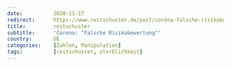 ```yaml
---
date:          2020-11-17
redirect:      https://www.reitschuster.de/post/corona-falsche-risikobewertung/
title:         reitschuster
subtitle:      'Corona: "Falsche Risikobewertung"'
country:       DE
categories:    [Zahlen, Manipulation]
tags:          [reitschuster, sterblichkeit]
---
```

